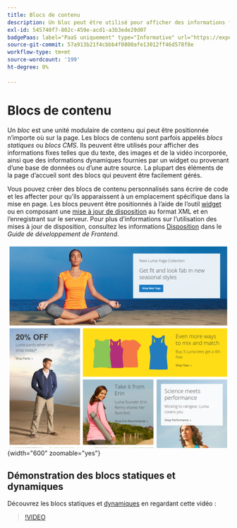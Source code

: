 ```yaml
---
title: Blocs de contenu
description: Un bloc peut être utilisé pour afficher des informations fixes telles que du texte, des images et de la vidéo incorporée, ainsi que des informations dynamiques.
exl-id: 545740f7-802c-459e-acd1-a3b3ede29d07
badgePaas: label="PaaS uniquement" type="Informative" url="https://experienceleague.adobe.com/fr/docs/commerce/user-guides/product-solutions" tooltip="S’applique uniquement aux projets Adobe Commerce on Cloud (infrastructure PaaS gérée par Adobe) et aux projets On-premise."
source-git-commit: 57a913b21f4cbbb4f0800afe13012ff46d578f8e
workflow-type: tm+mt
source-wordcount: '199'
ht-degree: 0%

---
```


# Blocs de contenu

Un _bloc_ est une unité modulaire de contenu qui peut être positionnée n’importe où sur la page. Les blocs de contenu sont parfois appelés _blocs statiques_ ou _blocs CMS_. Ils peuvent être utilisés pour afficher des informations fixes telles que du texte, des images et de la vidéo incorporée, ainsi que des informations dynamiques fournies par un widget ou provenant d’une base de données ou d’une autre source. La plupart des éléments de la page d’accueil sont des blocs qui peuvent être facilement gérés.

Vous pouvez créer des blocs de contenu personnalisés sans écrire de code et les affecter pour qu’ils apparaissent à un emplacement spécifique dans la mise en page. Les blocs peuvent être positionnés à l’aide de l’outil [widget](widget-static-block.md) ou en composant une [mise à jour de disposition](layout-updates.md) au format XML et en l’enregistrant sur le serveur. Pour plus d’informations sur l’utilisation des mises à jour de disposition, consultez les informations [Disposition][1] dans le _Guide de développement de Frontend_.

![Blocs sur l’exemple de page d’accueil de storefront](./assets/storefront-blocks-home-page.png){width="600" zoomable="yes"}

## Démonstration des blocs statiques et dynamiques

Découvrez les blocs statiques et [dynamiques](dynamic-blocks.md) en regardant cette vidéo :

>[!VIDEO](https://video.tv.adobe.com/v/343783?quality=12&learn=on)

[1]: https://developer.adobe.com/commerce/frontend-core/guide/layouts/
